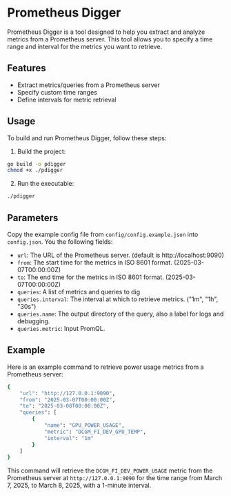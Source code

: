 # Prometheus Digger

Prometheus Digger is a tool designed to help you extract and analyze metrics from a Prometheus server. This tool allows you to specify a time range and interval for the metrics you want to retrieve.

## Features

- Extract metrics/queries from a Prometheus server
- Specify custom time ranges
- Define intervals for metric retrieval

## Usage

To build and run Prometheus Digger, follow these steps:

1. Build the project:

```sh
go build -o pdigger
chmod +x ./pdigger
```

2. Run the executable:

```sh
./pdigger
```

## Parameters

Copy the example config file from `config/config.example.json` into `config.json`. You the following fields:

- `url`: The URL of the Prometheus server. (default is http://localhost:9090)
- `from`: The start time for the metrics in ISO 8601 format. (2025-03-07T00:00:00Z)
- `to`: The end time for the metrics in ISO 8601 format. (2025-03-07T00:00:00Z)
- `queries`: A list of metrics and queries to dig
- `queries.interval`: The interval at which to retrieve metrics. ("1m", "1h", "30s")
- `queries.name`: The output directory of the query, also a label for logs and debugging.
- `queries.metric`: Input PromQL.

## Example

Here is an example command to retrieve power usage metrics from a Prometheus server:

```sh
{
    "url": "http://127.0.0.1:9090",
    "from": "2025-03-07T00:00:00Z",
    "to": "2025-03-08T00:00:00Z",
    "queries": [
        {
            "name": "GPU_POWER_USAGE",
            "metric": "DCGM_FI_DEV_GPU_TEMP",
            "interval": "1m"
        }
    ]
}
```

This command will retrieve the `DCGM_FI_DEV_POWER_USAGE` metric from the Prometheus server at `http://127.0.0.1:9090` for the time range from March 7, 2025, to March 8, 2025, with a 1-minute interval.
